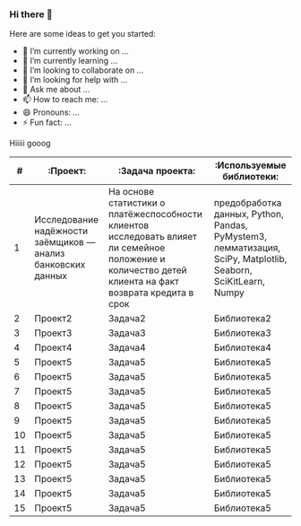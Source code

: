 ### Hi there 👋

<!--
**Grigorii-Glushak/Grigorii-Glushak** is a ✨ _special_ ✨ repository because its `README.md` (this file) appears on your GitHub profile.
-->
Here are some ideas to get you started:

- 🔭 I’m currently working on ...
- 🌱 I’m currently learning ...
- 👯 I’m looking to collaborate on ...
- 🤔 I’m looking for help with ...
- 💬 Ask me about ...
- 📫 How to reach me: ...
- 😄 Pronouns: ...
- ⚡ Fun fact: ...

Hiiiii gooog

| # | :Проект: | :Задача проекта: | :Используемые библиотеки: |
|-------|--------|----------------|------------------------|
| 1     | Исследование надёжности заёмщиков — анализ банковских данных| На основе статистики о платёжеспособности клиентов исследовать влияет ли семейное положение и количество детей клиента на факт возврата кредита в срок        | предобработка данных, Python, Pandas, PyMystem3, лемматизация, SciPy, Matplotlib, Seaborn, SciKitLearn, Numpy            |
| 2     | Проект2| Задача2        | Библиотека2            |
| 3     | Проект3| Задача3        | Библиотека3            |
| 4     | Проект4| Задача4        | Библиотека4            |
| 5     | Проект5| Задача5        | Библиотека5            |
| 6     | Проект5| Задача5        | Библиотека5            |
| 7     | Проект5| Задача5        | Библиотека5            |
| 8     | Проект5| Задача5        | Библиотека5            |
| 9     | Проект5| Задача5        | Библиотека5            |
| 10    | Проект5| Задача5        | Библиотека5            |
| 11    | Проект5| Задача5        | Библиотека5            |
| 12    | Проект5| Задача5        | Библиотека5            |
| 13    | Проект5| Задача5        | Библиотека5            |
| 14    | Проект5| Задача5        | Библиотека5            |
| 15    | Проект5| Задача5        | Библиотека5            |
